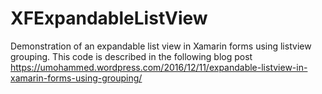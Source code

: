# XFExpandableListView
Demonstration of an expandable list view in Xamarin forms using listview grouping. This code is described in the following blog post https://umohammed.wordpress.com/2016/12/11/expandable-listview-in-xamarin-forms-using-grouping/
